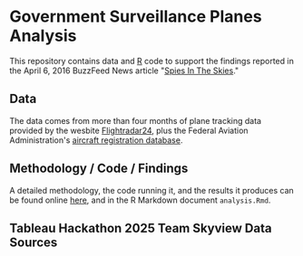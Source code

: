 # Government Surveillance Planes Analysis

This repository contains data and [R](https://www.r-project.org/) code to support the findings reported in the April 6, 2016 BuzzFeed News article "[Spies In The Skies](https://www.buzzfeed.com/peteraldhous/spies-in-the-skies)."

## Data

The data comes from more than four months of plane tracking data provided by the wesbite [Flightradar24](https://www.flightradar24.com/), plus the Federal Aviation Administration's [aircraft registration database](http://www.faa.gov/licenses_certificates/aircraft_certification/aircraft_registry/releasable_aircraft_download/).

## Methodology / Code / Findings

A detailed methodology, the code running it, and the results it produces can be found online [here](https://buzzfeednews.github.io/2016-04-federal-surveillance-planes/analysis.html), and in the R Markdown document `analysis.Rmd`.


## Tableau Hackathon 2025 Team Skyview Data Sources
